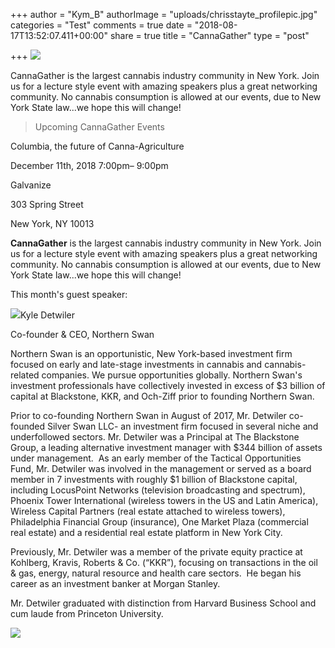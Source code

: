 +++
author = "Kym_B"
authorImage = "uploads/chrisstayte_profilepic.jpg"
categories = "Test"
comments = true
date = "2018-08-17T13:52:07.411+00:00"
share = true
title = "CannaGather"
type = "post"

+++
![](/uploads/cannagatherlogo.png)

CannaGather is the largest cannabis industry community in New York. Join us for a lecture style event with amazing speakers plus a great networking community. No cannabis consumption is allowed at our events, due to New York State law...we hope this will change!

> Upcoming CannaGather Events

Columbia, the future of Canna-Agriculture

December 11th, 2018 7:00pm– 9:00pm

Galvanize

303 Spring Street

New York, NY 10013

**CannaGather** is the largest cannabis industry community in New York. Join us for a lecture style event with amazing speakers plus a great networking community. No cannabis consumption is allowed at our events, due to New York State law...we hope this will change!

This month's guest speaker:

![](/uploads/e6f.Kyle_Detwiler-Marial-Pierce.jpg)Kyle Detwiler

Co-founder & CEO, Northern Swan

Northern Swan is an opportunistic, New York-based investment firm focused on early and late-stage investments in cannabis and cannabis-related companies. We pursue opportunities globally. Northern Swan's investment professionals have collectively invested in excess of $3 billion of capital at Blackstone, KKR, and Och-Ziff prior to founding Northern Swan.

Prior to co-founding Northern Swan in August of 2017, Mr. Detwiler co-founded Silver Swan LLC- an investment firm focused in several niche and underfollowed sectors. Mr. Detwiler was a Principal at The Blackstone Group, a leading alternative investment manager with $344 billion of assets under management.  As an early member of the Tactical Opportunities Fund, Mr. Detwiler was involved in the management or served as a board member in 7 investments with roughly $1 billion of Blackstone capital, including LocusPoint Networks (television broadcasting and spectrum), Phoenix Tower International (wireless towers in the US and Latin America), Wireless Capital Partners (real estate attached to wireless towers), Philadelphia Financial Group (insurance), One Market Plaza (commercial real estate) and a residential real estate platform in New York City.

Previously, Mr. Detwiler was a member of the private equity practice at Kohlberg, Kravis, Roberts & Co. (“KKR”), focusing on transactions in the oil & gas, energy, natural resource and health care sectors.  He began his career as an investment banker at Morgan Stanley.

Mr. Detwiler graduated with distinction from Harvard Business School and cum laude from Princeton University.

![](/uploads/cannagather1.jpeg)
